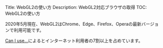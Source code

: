 Title: WebGL2の使い方
Description: WebGL2対応ブラウザの取得
TOC: WebGL2の使い方

2020年5月現在、WebGL2はChrome、Edge、Firefox、Operaの最新バージョンで利用可能です。

[Can I use...](https://caniuse.com/#feat=webgl2)によるとインターネット利用者の7割以上を占めています。


